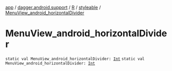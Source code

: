 [app](../../../index.md) / [dagger.android.support](../../index.md) / [R](../index.md) / [styleable](index.md) / [MenuView_android_horizontalDivider](./-menu-view_android_horizontal-divider.md)

# MenuView_android_horizontalDivider

`static val MenuView_android_horizontalDivider: `[`Int`](https://kotlinlang.org/api/latest/jvm/stdlib/kotlin/-int/index.html)
`static val MenuView_android_horizontalDivider: `[`Int`](https://kotlinlang.org/api/latest/jvm/stdlib/kotlin/-int/index.html)